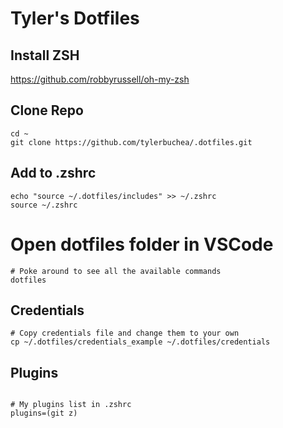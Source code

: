 # Tyler's Dotfiles

## Install ZSH

https://github.com/robbyrussell/oh-my-zsh

## Clone Repo

```
cd ~
git clone https://github.com/tylerbuchea/.dotfiles.git
```

## Add to .zshrc

```
echo "source ~/.dotfiles/includes" >> ~/.zshrc
source ~/.zshrc
```

# Open dotfiles folder in VSCode

```
# Poke around to see all the available commands
dotfiles
```

## Credentials

```
# Copy credentials file and change them to your own
cp ~/.dotfiles/credentials_example ~/.dotfiles/credentials
```

## Plugins

```

# My plugins list in .zshrc
plugins=(git z)
```

